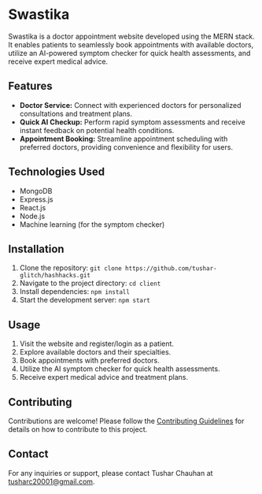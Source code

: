 # Swastika

Swastika is a doctor appointment website developed using the MERN stack. It enables patients to seamlessly book appointments with available doctors, utilize an AI-powered symptom checker for quick health assessments, and receive expert medical advice.

## Features
- **Doctor Service:** Connect with experienced doctors for personalized consultations and treatment plans.
- **Quick AI Checkup:** Perform rapid symptom assessments and receive instant feedback on potential health conditions.
- **Appointment Booking:** Streamline appointment scheduling with preferred doctors, providing convenience and flexibility for users.

## Technologies Used
- MongoDB
- Express.js
- React.js
- Node.js
- Machine learning (for the symptom checker)

## Installation
1. Clone the repository: `git clone https://github.com/tushar-glitch/hashhacks.git`
2. Navigate to the project directory: `cd client`
3. Install dependencies: `npm install`
4. Start the development server: `npm start`

## Usage
1. Visit the website and register/login as a patient.
2. Explore available doctors and their specialties.
3. Book appointments with preferred doctors.
4. Utilize the AI symptom checker for quick health assessments.
5. Receive expert medical advice and treatment plans.

## Contributing
Contributions are welcome! Please follow the [Contributing Guidelines](CONTRIBUTING.md) for details on how to contribute to this project.


## Contact
For any inquiries or support, please contact Tushar Chauhan at tusharc20001@gmail.com.

